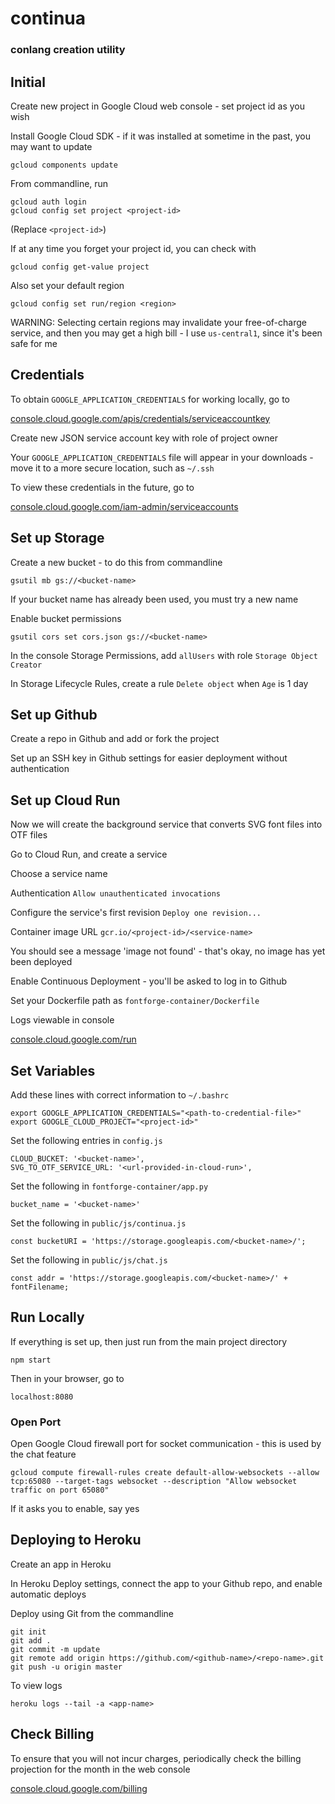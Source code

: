 # continua

### conlang creation utility

## Initial

Create new project in Google Cloud web console - set project id as you wish

Install Google Cloud SDK - if it was installed at sometime in the past, you may want to update

`gcloud components update`

From commandline, run

```
gcloud auth login
gcloud config set project <project-id>
```
(Replace `<project-id>`)

If at any time you forget your project id, you can check with

`gcloud config get-value project`

Also set your default region

`gcloud config set run/region <region>`

WARNING: Selecting certain regions may invalidate your free-of-charge service, and then you may get a high bill - I use `us-central1`, since it's been safe for me

## Credentials

To obtain `GOOGLE_APPLICATION_CREDENTIALS` for working locally, go to

[console.cloud.google.com/apis/credentials/serviceaccountkey](https://console.cloud.google.com/apis/credentials/serviceaccountkey)

Create new JSON service account key with role of project owner

Your `GOOGLE_APPLICATION_CREDENTIALS` file will appear in your downloads - move it to a more secure location, such as `~/.ssh`

To view these credentials in the future, go to

[console.cloud.google.com/iam-admin/serviceaccounts](https://console.cloud.google.com/iam-admin/serviceaccounts)

## Set up Storage

Create a new bucket - to do this from commandline

```
gsutil mb gs://<bucket-name>
```

If your bucket name has already been used, you must try a new name

Enable bucket permissions

```
gsutil cors set cors.json gs://<bucket-name>
```

In the console Storage Permissions, add `allUsers` with role `Storage Object Creator`

In Storage Lifecycle Rules, create a rule `Delete object` when `Age` is 1 day

## Set up Github

Create a repo in Github and add or fork the project

Set up an SSH key in Github settings for easier deployment without authentication

## Set up Cloud Run

Now we will create the background service that converts SVG font files into OTF files

Go to Cloud Run, and create a service

Choose a service name

Authentication `Allow unauthenticated invocations`

Configure the service's first revision `Deploy one revision...`

Container image URL `gcr.io/<project-id>/<service-name>`

You should see a message 'image not found' - that's okay, no image has yet been deployed

Enable Continuous Deployment - you'll be asked to log in to Github

Set your Dockerfile path as `fontforge-container/Dockerfile`

Logs viewable in console

[console.cloud.google.com/run](https://console.cloud.google.com/run)

## Set Variables

Add these lines with correct information to `~/.bashrc`

```
export GOOGLE_APPLICATION_CREDENTIALS="<path-to-credential-file>"
export GOOGLE_CLOUD_PROJECT="<project-id>"
```

Set the following entries in `config.js`

```
CLOUD_BUCKET: '<bucket-name>',
SVG_TO_OTF_SERVICE_URL: '<url-provided-in-cloud-run>',
```

Set the following in `fontforge-container/app.py`

```
bucket_name = '<bucket-name>'
```

Set the following in `public/js/continua.js`

```
const bucketURI = 'https://storage.googleapis.com/<bucket-name>/';
```

Set the following in `public/js/chat.js`

```
const addr = 'https://storage.googleapis.com/<bucket-name>/' + fontFilename;
```

## Run Locally

If everything is set up, then just run from the main project directory

`npm start`

Then in your browser, go to

`localhost:8080`

### Open Port

Open Google Cloud firewall port for socket communication - this is used by the chat feature

```
gcloud compute firewall-rules create default-allow-websockets --allow tcp:65080 --target-tags websocket --description "Allow websocket traffic on port 65080"
```

If it asks you to enable, say yes

## Deploying to Heroku

Create an app in Heroku

In Heroku Deploy settings, connect the app to your Github repo, and enable automatic deploys

Deploy using Git from the commandline

```
git init
git add .
git commit -m update
git remote add origin https://github.com/<github-name>/<repo-name>.git
git push -u origin master
```

To view logs
```
heroku logs --tail -a <app-name>
```

## Check Billing

To ensure that you will not incur charges, periodically check the billing projection for the month in the web console

[console.cloud.google.com/billing](https://console.cloud.google.com/billing)
